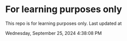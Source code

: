 # For learning purposes only
This repo is for learning purposes only.
Last updated at

Wednesday, September 25, 2024 4:38:08 PM

